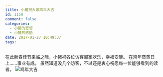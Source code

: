 ```yaml
---
title: 小猪祝大家鸡年大吉
id: 1150
comment: false
categories:
  - 小猪的思想
  - 小猪的感悟
date: 2017-01-27 10:49:37
tags:
---
```


在此新春佳节来临之际，小猪祝各位访客阖家欢乐，幸福安康。
在鸡年蒸蒸日上……事业有成。
虽然知道没几个访客，不过还是衷心祝愿每一位能够看到的读者。
![鸡年大吉](http://wx2.sinaimg.cn/mw690/88e12591gy1fc4zwa5n8bj20go0m3n39.jpg)